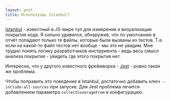 ```yaml
---
layout: post
title: Используешь Istanbul?
---
```

 
[Istanbul](https://istanbul.js.org/) - известный в JS-мире тул для измерения и визуализации покрытия кода. Я сильно удивился, обнаружив,
что по умолчанию в отчёт попадают только те файлы, которые были вызваны из тестов. Т.е. если на какой-то файл тестов нет вообще - мы
это не увидим. Мне трудно понять логику разработчиков инструмента - ведь весь смысл анализа покрытия - увидеть где этого покрытия нет.

Интересно, что у другого известного фреймворка - [Jest](https://istanbul.js.org/) - ровно такая же проблема.

Чтобы поправить это поведение в Istanbul, достаточно добавить ключ `--include-all-sources` при запуске. Для Jest проблема лечится добавлением
параметра `collectCoverageFrom` в конфигурацию.
